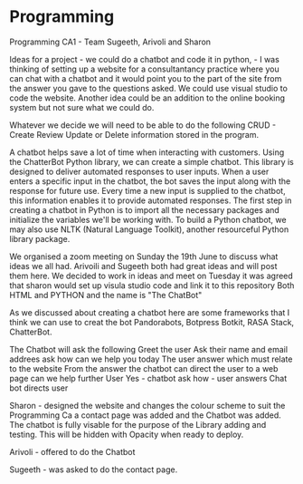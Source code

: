 # Programming
Programming CA1 - Team Sugeeth, Arivoli and Sharon 

Ideas for a project - we could do a chatbot and code it in python, - I was thinking of setting up a website for a consultantancy practice where you can chat with a chatbot and it would point you to the part of the site from the answer you gave to the questions asked. We could use visual studio to code the website. 
Another idea could be an addition to the online booking system but not sure what we could do.

Whatever we decide we will need to be able to do the following CRUD - Create Review Update or Delete information stored in the program.

A chatbot helps save a lot of time when interacting with customers.
Using the ChatterBot Python library, we can create a simple chatbot. This library is designed to deliver automated responses to user inputs. When a user enters a specific input in the chatbot, the bot saves the input along with the response for future use. Every time a new input is supplied to the chatbot, this information enables it to provide automated responses. The first step in creating a chatbot in Python is to import all the necessary packages and initialize the variables we'll be working with.
To build a Python chatbot, we may also use NLTK (Natural Language Toolkit), another resourceful Python library package.


We organised a zoom meeting on Sunday the 19th June to discuss what ideas we all had. Arivoili and Sugeeth both had great ideas and will post them here.
We decided to work in ideas and meet on Tuesday it was agreed that sharon would set up visula studio code and link it to this repository Both HTML and PYTHON and the name is "The ChatBot"

As we discussed about creating a chatbot here are some frameworks that I think we can use to creat the bot Pandorabots, Botpress Botkit, RASA Stack, ChatterBot.

The Chatbot will ask the following 
Greet the user 
Ask their name 
and email addrees 
ask how can we help you today
The user answer which must relate to the website 
From the answer the chatbot can direct the user to a web page 
can we help further
User Yes - chatbot ask how - user answers 
Chat bot directs user

Sharon - designed the website and changes the colour scheme to suit the Programming Ca a contact page was added and the Chatbot was added. The chatbot is fully visable for the purpose of the Library adding and testing. 
This will be hidden with Opacity when ready to deploy. 

Arivoli - offered to do the Chatbot 

Sugeeth - was asked to do the contact page. 
